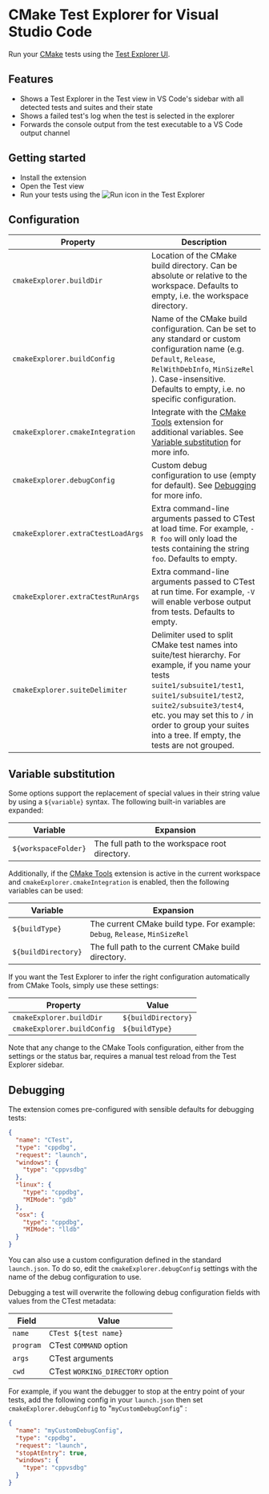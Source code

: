 # CMake Test Explorer for Visual Studio Code

Run your [CMake](https://cmake.org) tests using the [Test Explorer UI](https://marketplace.visualstudio.com/items?itemName=hbenl.vscode-test-explorer).

## Features

- Shows a Test Explorer in the Test view in VS Code's sidebar with all detected tests and suites and their state
- Shows a failed test's log when the test is selected in the explorer
- Forwards the console output from the test executable to a VS Code output channel

## Getting started

- Install the extension
- Open the Test view
- Run your tests using the ![Run](img/run.png) icon in the Test Explorer

## Configuration

| Property                           | Description                                                                                                                                                                                                                                                                                        |
| ---------------------------------- | -------------------------------------------------------------------------------------------------------------------------------------------------------------------------------------------------------------------------------------------------------------------------------------------------- |
| `cmakeExplorer.buildDir`           | Location of the CMake build directory. Can be absolute or relative to the workspace. Defaults to empty, i.e. the workspace directory.                                                                                                                                                              |
| `cmakeExplorer.buildConfig`        | Name of the CMake build configuration. Can be set to any standard or custom configuration name (e.g. `Default`, `Release`, `RelWithDebInfo`, `MinSizeRel` ). Case-insensitive. Defaults to empty, i.e. no specific configuration.                                                                  |
| `cmakeExplorer.cmakeIntegration`   | Integrate with the [CMake Tools](https://marketplace.visualstudio.com/items?itemName=ms-vscode.cmake-tools) extension for additional variables. See [Variable substitution](#variable-substitution) for more info.                                                                                 |
| `cmakeExplorer.debugConfig`        | Custom debug configuration to use (empty for default). See [Debugging](#debugging) for more info.                                                                                                                                                                                                  |
| `cmakeExplorer.extraCtestLoadArgs` | Extra command-line arguments passed to CTest at load time. For example, `-R foo` will only load the tests containing the string `foo`. Defaults to empty.                                                                                                                                          |
| `cmakeExplorer.extraCtestRunArgs`  | Extra command-line arguments passed to CTest at run time. For example, `-V` will enable verbose output from tests. Defaults to empty.                                                                                                                                                              |
| `cmakeExplorer.suiteDelimiter`     | Delimiter used to split CMake test names into suite/test hierarchy. For example, if you name your tests `suite1/subsuite1/test1`, `suite1/subsuite1/test2`, `suite2/subsuite3/test4`, etc. you may set this to `/` in order to group your suites into a tree. If empty, the tests are not grouped. |

## Variable substitution

Some options support the replacement of special values in their string value by using a `${variable}` syntax. The following built-in variables are expanded:

| Variable             | Expansion                                      |
| -------------------- | ---------------------------------------------- |
| `${workspaceFolder}` | The full path to the workspace root directory. |

Additionally, if the [CMake Tools](https://marketplace.visualstudio.com/items?itemName=ms-vscode.cmake-tools) extension is active in the current workspace
and `cmakeExplorer.cmakeIntegration` is enabled, then the following variables can be used:

| Variable            | Expansion                                                                   |
| ------------------- | --------------------------------------------------------------------------- |
| `${buildType}`      | The current CMake build type. For example: `Debug`, `Release`, `MinSizeRel` |
| `${buildDirectory}` | The full path to the current CMake build directory.                         |

If you want the Test Explorer to infer the right configuration automatically from CMake Tools,
simply use these settings:

| Property                    | Value               |
| --------------------------- | ------------------- |
| `cmakeExplorer.buildDir`    | `${buildDirectory}` |
| `cmakeExplorer.buildConfig` | `${buildType}`      |

Note that any change to the CMake Tools configuration, either from the settings or the status bar,
requires a manual test reload from the Test Explorer sidebar.

## Debugging

The extension comes pre-configured with sensible defaults for debugging tests:

```json
{
  "name": "CTest",
  "type": "cppdbg",
  "request": "launch",
  "windows": {
    "type": "cppvsdbg"
  },
  "linux": {
    "type": "cppdbg",
    "MIMode": "gdb"
  },
  "osx": {
    "type": "cppdbg",
    "MIMode": "lldb"
  }
}
```

You can also use a custom configuration defined in the standard `launch.json`.
To do so, edit the `cmakeExplorer.debugConfig` settings with the name of the
debug configuration to use.

Debugging a test will overwrite the following debug configuration fields with
values from the CTest metadata:

| Field     | Value                            |
| --------- | -------------------------------- |
| `name`    | `CTest ${test name}`             |
| `program` | CTest `COMMAND` option           |
| `args`    | CTest arguments                  |
| `cwd`     | CTest `WORKING_DIRECTORY` option |

For example, if you want the debugger to stop at the entry point of your tests,
add the following config in your `launch.json` then set `cmakeExplorer.debugConfig`
to "`myCustomDebugConfig`" :

```json
{
  "name": "myCustomDebugConfig",
  "type": "cppdbg",
  "request": "launch",
  "stopAtEntry": true,
  "windows": {
    "type": "cppvsdbg"
  }
}
```
